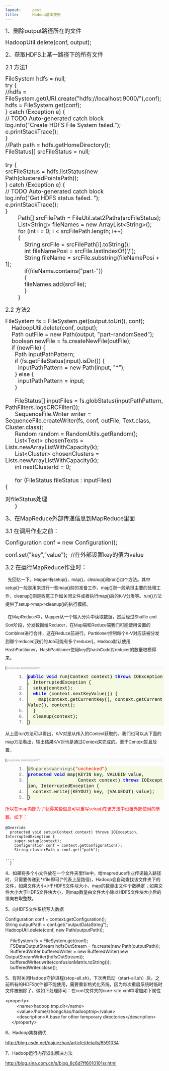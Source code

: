 ```yaml
---
layout:     post
title:      Hadoop基本使用
---
```

<div id="article_content" class="article_content clearfix csdn-tracking-statistics" data-pid="blog" data-mod="popu_307" data-dsm="post">
								            <link rel="stylesheet" href="https://csdnimg.cn/release/phoenix/template/css/ck_htmledit_views-f76675cdea.css">
						<div class="htmledit_views" id="content_views">
                
<p><span style="font-size:18px;">1、删除output路径所在的文件</span></p>
<p><span style="font-size:18px;"><span></span><span></span>HadoopUtil.delete(conf, output);</span></p>
<p><span style="font-size:18px;">2、获取HDFS上某一路径下的所有文件</span></p>
<p><span style="font-size:18px;"><span></span>2.1 方法1</span></p>
<p><span style="font-size:18px;"><span>FileSystem hdfs = null;<br><span></span>try {<br><span></span>//hdfs = FileSystem.get(URI.create("hdfs://localhost:9000/"),conf);<br><span></span>hdfs = FileSystem.get(conf);<br><span></span>} catch (Exception e) {<br><span></span>// TODO Auto-generated catch block<br><span></span>log.info("Create HDFS File System failed.");<br><span></span>e.printStackTrace();<br><span></span>}<br><span></span>//Path path = hdfs.getHomeDirectory();<br><span></span>FileStatus[] srcFileStatus = null;<br><span></span><br><span></span>try {<br><span></span>srcFileStatus = hdfs.listStatus(new Path(clusteredPointsPath));<br><span></span>} catch (Exception e) {<br><span></span>// TODO Auto-generated catch block<br><span></span>log.info("Get HDFS status failed. ");<br><span></span>e.printStackTrace();<br><span></span>}  <br>
        Path[] srcFilePath = FileUtil.stat2Paths(srcFileStatus); <br>
        List&lt;String&gt; fileNames = new ArrayList&lt;String&gt;();<br>
        for (int i = 0; i &lt; srcFilePath.length; i++)  <br>
        {  <br>
            String srcFile = srcFilePath[i].toString();  <br>
            int fileNamePosi = srcFile.lastIndexOf('/');  <br>
            String fileName = srcFile.substring(fileNamePosi + 1);<br>
            if(fileName.contains("part-"))<br>
            {<br>
            <span></span>fileNames.add(srcFile);<br>
            }<br>
        }  </span> </span></p>
<p><span style="font-size:18px;"><span></span>2.2 方法2</span></p>
<p><span style="font-size:18px;"><span>FileSystem fs = FileSystem.get(output.toUri(), conf);<br>
    HadoopUtil.delete(conf, output);<br>
    Path outFile = new Path(output, "part-randomSeed");<br>
    boolean newFile = fs.createNewFile(outFile);<br>
    if (newFile)</span><span> {<br>
      Path inputPathPattern;<br>
      if (fs.getFileStatus(input).isDir())</span><span> {<br>
        inputPathPattern = new Path(input, "*");<br>
      } else {<br>
        inputPathPattern = input;<br>
      }<br>
      <br>
      FileStatus[] inputFiles = fs.globStatus(inputPathPattern, PathFilters.logsCRCFilter());<br>
      SequenceFile.Writer writer = SequenceFile.createWriter(fs, conf, outFile, Text.class, Cluster.class);<br>
      Random random = RandomUtils.getRandom();<br>
      List&lt;Text&gt; chosenTexts = Lists.newArrayListWithCapacity(k);<br>
      List&lt;Cluster&gt; chosenClusters = Lists.newArrayListWithCapacity(k);<br>
      int nextClusterId = 0;<br>
      <br>
      for (FileStatus fileStatus : inputFiles)</span><span><br></span>{</span></p>
<p><span style="font-size:18px;"><span></span>对<span style="font-size:18px;">fileStatus</span>处理<span>        <br>
      }</span></span></p>
<p></p>
<p></p>
<p><span style="font-size:18px;">3、在MapReduce外部传递信息到MapReduce里面</span></p>
<p><span style="font-size:18px;"><span></span>3.1 在调用作业之前：</span></p>
<p><span style="font-size:18px;"><span></span>Configuration conf = new Configuration();<br></span></p>
<p><span style="font-size:18px;"><span></span>conf.set("key","value");  //在外部设置key的值为value</span></p>
<p><span style="font-size:18px;"><span></span>3.2 在运行MapReduce作业时：</span></p>
<p><span style="font-size:18px;"><span></span></span></p>
<p style="font-family:Arial;font-size:14px;line-height:26px;text-align:left;">
  先回忆一下。Mapper有setup()，map()，cleanup()和run()四个方法。其中setup()一般是用来进行一些map()前的准备工作，map()则一般承担主要的处理工作，cleanup()则是收尾工作如关闭文件或者执行map()后的K-V分发等。run()方法提供了setup-&gt;map-&gt;cleanup()的执行模板。</p>
<p style="font-family:Arial;font-size:14px;line-height:26px;text-align:left;">
  在MapReduce中，Mapper从一个输入分片中读取数据，然后经过Shuffle and Sort阶段，分发数据给Reducer，在Map端和Reduce端我们可能使用设置的Combiner进行合并，这在Reduce前进行。Partitioner控制每个K-V对应该被分发到哪个reducer[我们的Job可能有多个reducer]，Hadoop默认使用HashPartitioner，HashPartitioner使用key的hashCode对reducer的数量取模得来。</p>
<p style="font-family:Arial;font-size:14px;line-height:26px;text-align:left;">
</p>
<div class="dp-highlighter bg_java" style="font-family:Consolas, 'Courier New', Courier, mono, serif;margin-left:0px !important;text-align:left;line-height:26px;">
<div class="bar">
<div class="tools" style="font-family:Verdana, Geneva, Arial, Helvetica, sans-serif;font-size:9px;line-height:normal;color:#C0C0C0;background-color:rgb(248,248,248);border-left-width:3px;border-left-style:solid;border-left-color:rgb(153,153,153);">
<strong>[java]</strong> <a href="http://blog.csdn.net/posa88/article/details/7901304#" rel="nofollow" class="ViewSource" title="view plain" style="color:rgb(160,160,160);text-decoration:none;background-color:inherit;border-top-style:none;border-right-style:none;border-bottom-style:none;border-left-style:none;margin-left:0px;font-size:9px;">view
 plain</a><a href="http://blog.csdn.net/posa88/article/details/7901304#" rel="nofollow" class="CopyToClipboard" title="copy" style="color:rgb(160,160,160);text-decoration:none;background-color:inherit;border-top-style:none;border-right-style:none;border-bottom-style:none;border-left-style:none;margin-left:0px;font-size:9px;">copy</a><a href="http://blog.csdn.net/posa88/article/details/7901304#" rel="nofollow" class="PrintSource" title="print" style="color:rgb(160,160,160);text-decoration:none;background-color:inherit;border-top-style:none;border-right-style:none;border-bottom-style:none;border-left-style:none;margin-left:0px;font-size:9px;">print</a><a href="http://blog.csdn.net/posa88/article/details/7901304#" rel="nofollow" class="About" title="?" style="color:rgb(160,160,160);text-decoration:none;background-color:inherit;border-top-style:none;border-right-style:none;border-bottom-style:none;border-left-style:none;margin-left:0px;font-size:9px;">?</a>
<div style="width:29px;z-index:99;">
</div>
</div>
</div>
<ol start="1" class="dp-j" style="margin-left:45px !important;border-top-style:none;border-right-style:none;border-bottom-style:none;border-left-style:none;color:rgb(92,92,92);"><li class="alt" style="margin-left:0px !important;border-top-style:none;border-right-style:none;border-bottom-style:none;border-left-style:solid;list-style-position:outside !important;border-left-width:3px;border-left-color:rgb(153,153,153);background-color:rgb(245,250,226);color:inherit;line-height:18px;">
<span style="margin-left:0px;border-top-style:none;border-right-style:none;border-bottom-style:none;border-left-style:none;color:#000000;background-color:inherit;"><span class="keyword" style="margin-left:0px;border-top-style:none;border-right-style:none;border-bottom-style:none;border-left-style:none;color:#0000FF;background-color:inherit;font-weight:bold;">public</span><span style="margin-left:0px;border-top-style:none;border-right-style:none;border-bottom-style:none;border-left-style:none;background-color:inherit;"> </span><span class="keyword" style="margin-left:0px;border-top-style:none;border-right-style:none;border-bottom-style:none;border-left-style:none;color:#0000FF;background-color:inherit;font-weight:bold;">void</span><span style="margin-left:0px;border-top-style:none;border-right-style:none;border-bottom-style:none;border-left-style:none;background-color:inherit;"> run(Context context) </span><span class="keyword" style="margin-left:0px;border-top-style:none;border-right-style:none;border-bottom-style:none;border-left-style:none;color:#0000FF;background-color:inherit;font-weight:bold;">throws</span><span style="margin-left:0px;border-top-style:none;border-right-style:none;border-bottom-style:none;border-left-style:none;background-color:inherit;"> IOException, InterruptedException {  </span></span></li><li style="margin-left:0px !important;border-top-style:none;border-right-style:none;border-bottom-style:none;border-left-style:solid;list-style-position:outside !important;border-left-width:3px;border-left-color:rgb(153,153,153);background-color:rgb(245,250,226);color:rgb(85,85,85);line-height:18px;">
<span style="margin-left:0px;border-top-style:none;border-right-style:none;border-bottom-style:none;border-left-style:none;color:#000000;background-color:inherit;">  setup(context);  </span></li><li class="alt" style="margin-left:0px !important;border-top-style:none;border-right-style:none;border-bottom-style:none;border-left-style:solid;list-style-position:outside !important;border-left-width:3px;border-left-color:rgb(153,153,153);background-color:rgb(245,250,226);color:inherit;line-height:18px;">
<span style="margin-left:0px;border-top-style:none;border-right-style:none;border-bottom-style:none;border-left-style:none;color:#000000;background-color:inherit;">  <span class="keyword" style="margin-left:0px;border-top-style:none;border-right-style:none;border-bottom-style:none;border-left-style:none;color:#0000FF;background-color:inherit;font-weight:bold;">while</span><span style="margin-left:0px;border-top-style:none;border-right-style:none;border-bottom-style:none;border-left-style:none;background-color:inherit;"> (context.nextKeyValue()) {  </span></span></li><li style="margin-left:0px !important;border-top-style:none;border-right-style:none;border-bottom-style:none;border-left-style:solid;list-style-position:outside !important;border-left-width:3px;border-left-color:rgb(153,153,153);background-color:rgb(245,250,226);color:rgb(85,85,85);line-height:18px;">
<span style="margin-left:0px;border-top-style:none;border-right-style:none;border-bottom-style:none;border-left-style:none;color:#000000;background-color:inherit;">    map(context.getCurrentKey(), context.getCurrentValue(), context);  </span></li><li class="alt" style="margin-left:0px !important;border-top-style:none;border-right-style:none;border-bottom-style:none;border-left-style:solid;list-style-position:outside !important;border-left-width:3px;border-left-color:rgb(153,153,153);background-color:rgb(245,250,226);color:inherit;line-height:18px;">
<span style="margin-left:0px;border-top-style:none;border-right-style:none;border-bottom-style:none;border-left-style:none;color:#000000;background-color:inherit;">  }  </span></li><li style="margin-left:0px !important;border-top-style:none;border-right-style:none;border-bottom-style:none;border-left-style:solid;list-style-position:outside !important;border-left-width:3px;border-left-color:rgb(153,153,153);background-color:rgb(245,250,226);color:rgb(85,85,85);line-height:18px;">
<span style="margin-left:0px;border-top-style:none;border-right-style:none;border-bottom-style:none;border-left-style:none;color:#000000;background-color:inherit;">  cleanup(context);  </span></li><li class="alt" style="margin-left:0px !important;border-top-style:none;border-right-style:none;border-bottom-style:none;border-left-style:solid;list-style-position:outside !important;border-left-width:3px;border-left-color:rgb(153,153,153);background-color:rgb(245,250,226);color:inherit;line-height:18px;">
<span style="margin-left:0px;border-top-style:none;border-right-style:none;border-bottom-style:none;border-left-style:none;color:#000000;background-color:inherit;">}  </span></li></ol></div>
<span style="font-family:Arial;font-size:14px;line-height:26px;text-align:left;">从上面run方法可以看出，K/V对是从传入的Context获取的。我们也可以从下面的map方法看出，输出结果K/V对也是通过Context来完成的。至于Context暂且放着。</span>
<p style="font-family:Arial;font-size:14px;line-height:26px;text-align:left;">
</p>
<p style="font-family:Arial;font-size:14px;line-height:26px;text-align:left;">
</p>
<div class="dp-highlighter bg_java" style="font-family:Consolas, 'Courier New', Courier, mono, serif;margin-left:0px !important;text-align:left;line-height:26px;">
<div class="bar">
<div class="tools" style="font-family:Verdana, Geneva, Arial, Helvetica, sans-serif;font-size:9px;line-height:normal;color:#C0C0C0;background-color:rgb(248,248,248);border-left-width:3px;border-left-style:solid;border-left-color:rgb(153,153,153);">
<strong>[java]</strong> <a href="http://blog.csdn.net/posa88/article/details/7901304#" rel="nofollow" class="ViewSource" title="view plain" style="color:rgb(160,160,160);text-decoration:none;background-color:inherit;border-top-style:none;border-right-style:none;border-bottom-style:none;border-left-style:none;margin-left:0px;font-size:9px;">view
 plain</a><a href="http://blog.csdn.net/posa88/article/details/7901304#" rel="nofollow" class="CopyToClipboard" title="copy" style="color:rgb(160,160,160);text-decoration:none;background-color:inherit;border-top-style:none;border-right-style:none;border-bottom-style:none;border-left-style:none;margin-left:0px;font-size:9px;">copy</a><a href="http://blog.csdn.net/posa88/article/details/7901304#" rel="nofollow" class="PrintSource" title="print" style="color:rgb(160,160,160);text-decoration:none;background-color:inherit;border-top-style:none;border-right-style:none;border-bottom-style:none;border-left-style:none;margin-left:0px;font-size:9px;">print</a><a href="http://blog.csdn.net/posa88/article/details/7901304#" rel="nofollow" class="About" title="?" style="color:rgb(160,160,160);text-decoration:none;background-color:inherit;border-top-style:none;border-right-style:none;border-bottom-style:none;border-left-style:none;margin-left:0px;font-size:9px;">?</a>
<div style="width:29px;z-index:99;">
</div>
</div>
</div>
<ol start="1" class="dp-j" style="margin-left:45px !important;border-top-style:none;border-right-style:none;border-bottom-style:none;border-left-style:none;color:rgb(92,92,92);"><li class="alt" style="margin-left:0px !important;border-top-style:none;border-right-style:none;border-bottom-style:none;border-left-style:solid;list-style-position:outside !important;border-left-width:3px;border-left-color:rgb(153,153,153);background-color:rgb(245,250,226);color:inherit;line-height:18px;">
<span style="margin-left:0px;border-top-style:none;border-right-style:none;border-bottom-style:none;border-left-style:none;color:#000000;background-color:inherit;"><span class="annotation" style="margin-left:0px;border-top-style:none;border-right-style:none;border-bottom-style:none;border-left-style:none;color:rgb(100,100,100);background-color:inherit;">@SuppressWarnings</span><span style="margin-left:0px;border-top-style:none;border-right-style:none;border-bottom-style:none;border-left-style:none;background-color:inherit;">(</span><span class="string" style="margin-left:0px;border-top-style:none;border-right-style:none;border-bottom-style:none;border-left-style:none;color:#FF0000;background-color:inherit;">"unchecked"</span><span style="margin-left:0px;border-top-style:none;border-right-style:none;border-bottom-style:none;border-left-style:none;background-color:inherit;">)  </span></span></li><li style="margin-left:0px !important;border-top-style:none;border-right-style:none;border-bottom-style:none;border-left-style:solid;list-style-position:outside !important;border-left-width:3px;border-left-color:rgb(153,153,153);background-color:rgb(245,250,226);color:rgb(85,85,85);line-height:18px;">
<span style="margin-left:0px;border-top-style:none;border-right-style:none;border-bottom-style:none;border-left-style:none;color:#000000;background-color:inherit;"><span class="keyword" style="margin-left:0px;border-top-style:none;border-right-style:none;border-bottom-style:none;border-left-style:none;color:#0000FF;background-color:inherit;font-weight:bold;">protected</span><span style="margin-left:0px;border-top-style:none;border-right-style:none;border-bottom-style:none;border-left-style:none;background-color:inherit;"> </span><span class="keyword" style="margin-left:0px;border-top-style:none;border-right-style:none;border-bottom-style:none;border-left-style:none;color:#0000FF;background-color:inherit;font-weight:bold;">void</span><span style="margin-left:0px;border-top-style:none;border-right-style:none;border-bottom-style:none;border-left-style:none;background-color:inherit;"> map(KEYIN key, VALUEIN value,   </span></span></li><li class="alt" style="margin-left:0px !important;border-top-style:none;border-right-style:none;border-bottom-style:none;border-left-style:solid;list-style-position:outside !important;border-left-width:3px;border-left-color:rgb(153,153,153);background-color:rgb(245,250,226);color:inherit;line-height:18px;">
<span style="margin-left:0px;border-top-style:none;border-right-style:none;border-bottom-style:none;border-left-style:none;color:#000000;background-color:inherit;">                   Context context) <span class="keyword" style="margin-left:0px;border-top-style:none;border-right-style:none;border-bottom-style:none;border-left-style:none;color:#0000FF;background-color:inherit;font-weight:bold;">throws</span><span style="margin-left:0px;border-top-style:none;border-right-style:none;border-bottom-style:none;border-left-style:none;background-color:inherit;"> IOException, InterruptedException {  </span></span></li><li style="margin-left:0px !important;border-top-style:none;border-right-style:none;border-bottom-style:none;border-left-style:solid;list-style-position:outside !important;border-left-width:3px;border-left-color:rgb(153,153,153);background-color:rgb(245,250,226);color:rgb(85,85,85);line-height:18px;">
<span style="margin-left:0px;border-top-style:none;border-right-style:none;border-bottom-style:none;border-left-style:none;color:#000000;background-color:inherit;">  context.write((KEYOUT) key, (VALUEOUT) value);  </span></li><li class="alt" style="margin-left:0px !important;border-top-style:none;border-right-style:none;border-bottom-style:none;border-left-style:solid;list-style-position:outside !important;border-left-width:3px;border-left-color:rgb(153,153,153);background-color:rgb(245,250,226);color:inherit;line-height:18px;">
<span style="margin-left:0px;border-top-style:none;border-right-style:none;border-bottom-style:none;border-left-style:none;color:#000000;background-color:inherit;">}   </span></li></ol></div>
<p style="font-family:Arial;font-size:14px;line-height:26px;text-align:left;">
</p>
<p><span style="color:#ff0000;">所以在map内部为了获得某些信息可以重写<span style="font-family:Arial;font-size:14px;line-height:26px;text-align:left;">setup()在该方法中设置外部使用的参数，如下：</span></span></p>
<p><span style="color:#ff0000;"><span style="font-family:Arial;font-size:14px;line-height:26px;text-align:left;"></span></span></p>
<pre><code class="language-java">@Override
  protected void setup(Context context) throws IOException, InterruptedException {
    super.setup(context);
    Configuration conf = context.getConfiguration();
    String clusterPath = conf.get("path");</code></pre><pre><code class="language-java">....   
  }</code></pre>
<p>4、如果将多个小文件放在一个文件夹里file中，给mapreduce作业传递输入路径时，只需要传递到*/file即可(*代表上层路径)，Hadoop会自动查找该文件夹下的文件，如果文件大小小于HDFS文件块大小，map的数量由文件个数确定；如果文件大小大于HDFS文件块大小，则map数量由文件大小除以HDFS文件块大小后的值向右取整数。</p>
<p>5、向HDFS文件系统写入数据</p>
<p><span></span>Configuration conf = context.getConfiguration();<br><span></span>String outputPath = conf.get("outputDataString");<br><span></span>HadoopUtil.delete(conf, new Path(outputPath));<br><span></span><br><span></span>   <span> </span>FileSystem fs = FileSystem.get(conf);<br><span></span>   <span> </span>FSDataOutputStream hdfsOutStream = fs.create(new Path(outputPath));<br><span></span>   <span> </span>BufferedWriter bufferedWriter = new BufferedWriter(new OutputStreamWriter(hdfsOutStream));<br><span></span>   <span> </span>bufferedWriter.write(confusionMatrix.toString());<br><span></span>   <span> </span>bufferedWriter.close();<br></p>
<p>5、有时关闭Hadoop守护进程(stop-all.sh)，下次再启动（start-all.sh）后，之前所有的HDFS文件都不能使用，需要重新格式化系统，因为每次重启系统时临时文件被删除了，做如下处理即可：在conf文件夹的core-site.xml中增加如下属性</p>
<p>&lt;property&gt;<br>
         &lt;name&gt;hadoop.tmp.dir&lt;/name&gt;<br>
         &lt;value&gt;/home/zhongchao/hadooptmp&lt;/value&gt;<br>
         &lt;description&gt;A base for other temporary directories&lt;/description&gt;<br>
     &lt;/property&gt;<br></p>
<p>6、Hadoop集群调优</p>
<p><a href="http://blog.csdn.net/dajuezhao/article/details/6591034" rel="nofollow">http://blog.csdn.net/dajuezhao/article/details/6591034</a><br></p>
<p>7、Hadoop运行内存溢出解决方法</p>
<p><u>http://blog.sina.com.cn/s/blog_8c6d7ff6010101sr.html</u><br></p>
<p></p>
            </div>
                </div>